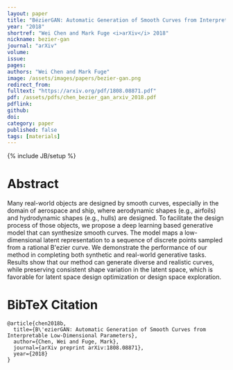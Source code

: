 ```yaml
---
layout: paper
title: "BézierGAN: Automatic Generation of Smooth Curves from Interpretable Low-Dimensional Parameters"
year: "2018"
shortref: "Wei Chen and Mark Fuge <i>arXiv</i> 2018"
nickname: bezier-gan
journal: "arXiv"
volume: 
issue: 
pages: 
authors: "Wei Chen and Mark Fuge"
image: /assets/images/papers/bezier-gan.png
redirect_from: 
fulltext: "https://arxiv.org/pdf/1808.08871.pdf"
pdf: /assets/pdfs/chen_bezier_gan_arxiv_2018.pdf
pdflink: 
github: 
doi: 
category: paper
published: false
tags: [materials]
---
```

{% include JB/setup %}

# Abstract 

Many real-world objects are designed by smooth curves, especially in the domain of aerospace and ship, where aerodynamic shapes (e.g., airfoils) and hydrodynamic shapes (e.g., hulls) are designed. To facilitate the design process of those objects, we propose a deep learning based generative model that can synthesize smooth curves. The model maps a low-dimensional latent representation to a sequence of discrete points sampled from a rational B\'ezier curve. We demonstrate the performance of our method in completing both synthetic and real-world generative tasks. Results show that our method can generate diverse and realistic curves, while preserving consistent shape variation in the latent space, which is favorable for latent space design optimization or design space exploration.


# BibTeX Citation

```
@article{chen2018b,
  title={B\'ezierGAN: Automatic Generation of Smooth Curves from Interpretable Low-Dimensional Parameters},
  author={Chen, Wei and Fuge, Mark},
  journal={arXiv preprint arXiv:1808.08871},
  year={2018}
}
```
